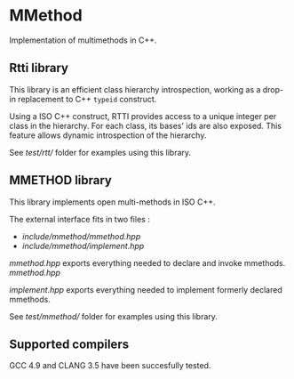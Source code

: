 <!--
          Copyright Camille Gillot 2012 - 2015.
 Distributed under the Boost Software License, Version 1.0.
    (See accompanying file LICENSE_1_0.txt or copy at
          http://www.boost.org/LICENSE_1_0.txt)
-->

# MMethod

Implementation of multimethods in C++.

## Rtti library

This library is an efficient class hierarchy introspection,
working as a drop-in replacement to C++ ``` typeid ``` construct.

Using a ISO C++ construct, RTTI provides access to a unique integer per class in the hierarchy.
For each class, its bases' ids are also exposed.
This feature allows dynamic introspection of the hierarchy.

See *test/rtt/* folder for examples using this library.

## MMETHOD library

This library implements open multi-methods in ISO C++.

The external interface fits in two files :
- *include/mmethod/mmethod.hpp*
- *include/mmethod/implement.hpp*

*mmethod.hpp* exports everything needed to declare
and invoke mmethods. *mmethod.hpp*

*implement.hpp* exports everything needed to implement
formerly declared mmethods.

See *test/mmethod/* folder for examples using this library.

## Supported compilers

GCC 4.9 and CLANG 3.5 have been succesfully tested.
